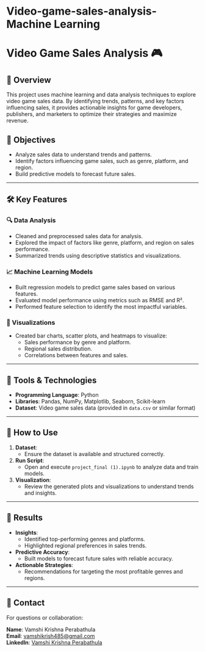 # Video-game-sales-analysis- Machine Learning

# Video Game Sales Analysis 🎮

## 📖 Overview
This project uses machine learning and data analysis techniques to explore video game sales data. By identifying trends, patterns, and key factors influencing sales, it provides actionable insights for game developers, publishers, and marketers to optimize their strategies and maximize revenue.

## 🎯 Objectives
- Analyze sales data to understand trends and patterns.
- Identify factors influencing game sales, such as genre, platform, and region.
- Build predictive models to forecast future sales.

---

## 🛠️ Key Features

### 🔍 Data Analysis
- Cleaned and preprocessed sales data for analysis.
- Explored the impact of factors like genre, platform, and region on sales performance.
- Summarized trends using descriptive statistics and visualizations.

### 📈 Machine Learning Models
- Built regression models to predict game sales based on various features.
- Evaluated model performance using metrics such as RMSE and R².
- Performed feature selection to identify the most impactful variables.

### 🎨 Visualizations
- Created bar charts, scatter plots, and heatmaps to visualize:
  - Sales performance by genre and platform.
  - Regional sales distribution.
  - Correlations between features and sales.

---

## 🧰 Tools & Technologies
- **Programming Language**: Python
- **Libraries**: Pandas, NumPy, Matplotlib, Seaborn, Scikit-learn
- **Dataset**: Video game sales data (provided in `data.csv` or similar format)

---

## 🚀 How to Use

1. **Dataset**:
   - Ensure the dataset is available and structured correctly.
2. **Run Script**:
   - Open and execute `project_final (1).ipynb` to analyze data and train models.
3. **Visualization**:
   - Review the generated plots and visualizations to understand trends and insights.

---

## 🎨 Results
- **Insights**:
  - Identified top-performing genres and platforms.
  - Highlighted regional preferences in sales trends.
- **Predictive Accuracy**:
  - Built models to forecast future sales with reliable accuracy.
- **Actionable Strategies**:
  - Recommendations for targeting the most profitable genres and regions.

---

## 📩 Contact
For questions or collaboration:

**Name**: Vamshi Krishna Perabathula  
**Email**: [vamshikrish485@gmail.com](mailto:vamshikrish485@gmail.com)  
**LinkedIn**: [Vamshi Krishna Perabathula](https://www.linkedin.com/in/vk-perabathula/)
